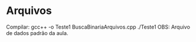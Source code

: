 # Arquivos

Compilar: gcc++ -o Teste1 BuscaBinariaArquivos.cpp
          ./Teste1
OBS: Arquivo de dados padrão da aula. 
          
